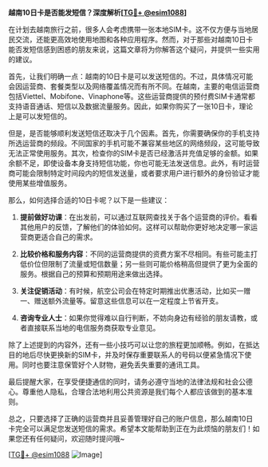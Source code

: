 **越南10日卡是否能发短信？深度解析[[TG💪+ @esim1088](https://t.me/s/esim1088)]**

在计划去越南旅行之前，很多人会考虑携带一张本地SIM卡。这不仅方便与当地居民交流，还能更高效地使用地图和各种应用程序。然而，对于那些对越南10日卡能否发短信感到困惑的朋友来说，这篇文章将为你解答这个疑问，并提供一些实用的建议。

首先，让我们明确一点：越南的10日卡是可以发送短信的。不过，具体情况可能会因运营商、套餐类型以及网络覆盖情况而有所不同。在越南，主要的电信运营商包括Viettel、Mobifone、Vinaphone等。这些运营商提供的预付费SIM卡通常都支持语音通话、短信以及数据流量服务。因此，如果你购买了一张10日卡，理论上是可以发短信的。

但是，是否能够顺利发送短信还取决于几个因素。首先，你需要确保你的手机支持所选运营商的频段。不同国家的手机可能不兼容某些地区的网络频段，这可能导致无法正常使用服务。其次，检查你的SIM卡是否已经激活并充值足够的金额。如果余额不足，即使设备本身支持短信功能，你也可能无法发送信息。此外，有时运营商可能会限制特定时间段内的短信发送量，或者要求用户进行额外的身份验证才能使用某些增值服务。

那么，如何选择合适的10日卡呢？以下是一些建议：

1. **提前做好功课**：在出发前，可以通过互联网查找关于各个运营商的评价。看看其他用户的反馈，了解他们的体验如何。这样可以帮助你更好地决定哪一家运营商更适合自己的需求。

2. **比较价格和服务内容**：不同的运营商提供的资费方案不尽相同。有些可能主打低价位但限制了流量或短信数量；另一些则可能价格稍高但提供了更为全面的服务。根据自己的预算和预期用途来做出选择。

3. **关注促销活动**：有时候，航空公司会在特定时期推出优惠活动，比如买一赠一、赠送额外流量等。留意这些信息可以在一定程度上节省开支。

4. **咨询专业人士**：如果你觉得难以自行判断，不妨向身边有经验的朋友请教，或者直接联系当地的电信服务商获取专业意见。

除了上述提到的内容外，还有一些小技巧可以让您的旅程更加顺畅。例如，在抵达目的地后尽快更换新的SIM卡，并及时保存重要联系人的号码以便紧急情况下使用。同时也要注意保管好个人财物，避免丢失重要的通讯工具。

最后提醒大家，在享受便捷通信的同时，请务必遵守当地的法律法规和社会公德心。尊重他人隐私，合理合法地利用公共资源是我们每个人都应该做到的基本准则。

总之，只要选择了正确的运营商并且妥善管理好自己的账户信息，那么越南10日卡完全可以满足您发送短信的需求。希望本文能帮助到正在为此烦恼的朋友们！如果您还有任何疑问，欢迎随时提问哦~

[[TG💪+ @esim1088](https://t.me/s/esim1088) ![Image](https://i.postimg.cc/4NQfJmqS/Snipaste-2025-05-13-00-14-12.png)]